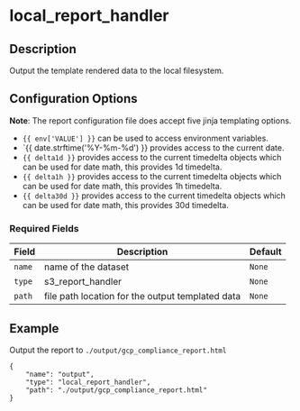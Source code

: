 # local_report_handler

## Description

Output the template rendered data to the local filesystem.

## Configuration Options

**Note**: The report configuration file does accept five jinja templating options. 

* `{{ env['VALUE'] }}` can be used to access environment variables.
* `{{ date.strftime('%Y-%m-%d') }} provides access to the current date.
* `{{ delta1d }}` provides access to the current timedelta objects which can be used for date math, this provides 1d timedelta.
* `{{ delta1h }}` provides access to the current timedelta objects which can be used for date math, this provides 1h timedelta.
* `{{ delta30d }}` provides access to the current timedelta objects which can be used for date math, this provides 30d timedelta.

### Required Fields

| Field | Description | Default |
|-------|-------------|---------|
|`name` | name of the dataset | `None` |
|`type` | s3_report_handler | `None` |
|`path` | file path location for the output templated data | `None` |

## Example

Output the report to `./output/gcp_compliance_report.html`

```
{
    "name": "output",
    "type": "local_report_handler",
    "path": "./output/gcp_compliance_report.html"
}
````